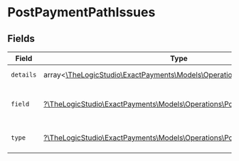 # PostPaymentPathIssues


## Fields

| Field                                                                                                                      | Type                                                                                                                       | Required                                                                                                                   | Description                                                                                                                | Example                                                                                                                    |
| -------------------------------------------------------------------------------------------------------------------------- | -------------------------------------------------------------------------------------------------------------------------- | -------------------------------------------------------------------------------------------------------------------------- | -------------------------------------------------------------------------------------------------------------------------- | -------------------------------------------------------------------------------------------------------------------------- |
| `details`                                                                                                                  | array<[\TheLogicStudio\ExactPayments\Models\Operations\PostPaymentDetails](../../Models/Operations/PostPaymentDetails.md)> | :heavy_minus_sign:                                                                                                         | N/A                                                                                                                        | String must contain at least 1 character(s)                                                                                |
| `field`                                                                                                                    | [?\TheLogicStudio\ExactPayments\Models\Operations\PostPaymentField](../../Models/Operations/PostPaymentField.md)           | :heavy_minus_sign:                                                                                                         | It shows which field is/are missing.                                                                                       | reference.referenceNo                                                                                                      |
| `type`                                                                                                                     | [?\TheLogicStudio\ExactPayments\Models\Operations\PostPaymentType](../../Models/Operations/PostPaymentType.md)             | :heavy_minus_sign:                                                                                                         | It shows what is expecting.                                                                                                | tooSmall                                                                                                                   |